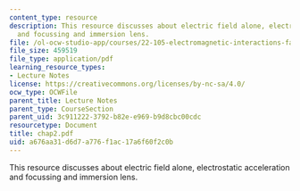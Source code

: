 ```yaml
---
content_type: resource
description: This resource discusses about electric field alone, electrostatic acceleration
  and focussing and immersion lens.
file: /ol-ocw-studio-app/courses/22-105-electromagnetic-interactions-fall-2005/a676aa31d6d7a776f1ac17a6f60f2c0b_chap2.pdf
file_size: 459519
file_type: application/pdf
learning_resource_types:
- Lecture Notes
license: https://creativecommons.org/licenses/by-nc-sa/4.0/
ocw_type: OCWFile
parent_title: Lecture Notes
parent_type: CourseSection
parent_uid: 3c911222-3792-b82e-e969-b9d8cbc00cdc
resourcetype: Document
title: chap2.pdf
uid: a676aa31-d6d7-a776-f1ac-17a6f60f2c0b
---
```

This resource discusses about electric field alone, electrostatic acceleration and focussing and immersion lens.